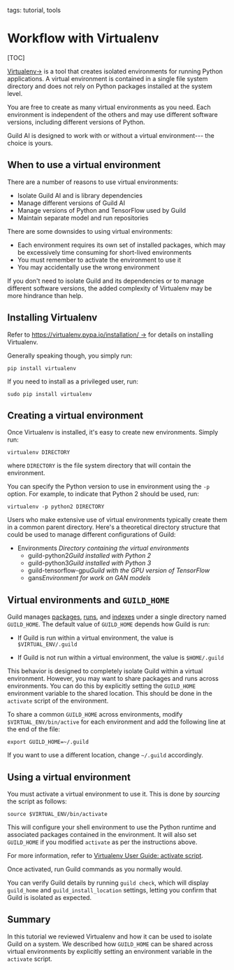 tags: tutorial, tools

# Workflow with Virtualenv

[TOC]

[Virtualenv->](https://virtualenv.pypa.io) is a tool that creates
isolated environments for running Python applications. A virtual
environment is contained in a single file system directory and does
not rely on Python packages installed at the system level.

You are free to create as many virtual environments as you need. Each
environment is independent of the others and may use different
software versions, including different versions of Python.

Guild AI is designed to work with or without a virtual environment---
the choice is yours.

## When to use a virtual environment

There are a number of reasons to use virtual environments:

- Isolate Guild AI and is library dependencies
- Manage different versions of Guild AI
- Manage versions of Python and TensorFlow used by Guild
- Maintain separate model and run repositories

There are some downsides to using virtual environments:

- Each environment requires its own set of installed packages, which
  may be excessively time consuming for short-lived environments
- You must remember to activate the environment to use it
- You may accidentally use the wrong environment

If you don't need to isolate Guild and its dependencies or to manage
different software versions, the added complexity of Virtualenv may be
more hindrance than help.

## Installing Virtualenv

Refer to [https://virtualenv.pypa.io/installation/
->](https://virtualenv.pypa.io/en/stable/installation/) for details on
installing Virtualenv.

Generally speaking though, you simply run:

``` command
pip install virtualenv
```

If you need to install as a privileged user, run:

``` command
sudo pip install virtualenv
```

## Creating a virtual environment

Once Virtualenv is installed, it's easy to create new
environments. Simply run:

``` command
virtualenv DIRECTORY
```

where `DIRECTORY` is the file system directory that will contain the
environment.

You can specify the Python version to use in environment using the
``-p`` option. For example, to indicate that Python 2 should be used,
run:

``` command
virtualenv -p python2 DIRECTORY
```

Users who make extensive use of virtual environments typically create
them in a common parent directory. Here's a theoretical directory
structure that could be used to manage different configurations of
Guild:

<div class="file-tree">
<ul>
<li class="is-folder open">Environments <i>Directory containing the virtual environments</i>
 <ul>
 <li class="is-folder">guild-python2<i>Guild installed with Python 2</i></li>
 <li class="is-folder">guild-python3<i>Guild installed with Python 3</i></li>
 <li class="is-folder">guild-tensorflow-gpu<i>Guild with the GPU version of TensorFlow</i></li>
 <li class="is-folder">gans<i>Environment for work on GAN models</i></li>
</ul>
</li>
</ul>
</div>

## Virtual environments and `GUILD_HOME`

Guild manages [packages](term:package), [runs](term:run), and
[indexes](term:index) under a single directory named
`GUILD_HOME`. The default value of `GUILD_HOME` depends how Guild is
run:

- If Guild is run within a virtual environment, the value is
  ``$VIRTUAL_ENV/.guild``

- If Guild is not run within a virtual environment, the value is
  ``$HOME/.guild``

This behavior is designed to completely isolate Guild within a virtual
environment. However, you may want to share packages and runs across
environments. You can do this by explicitly setting the `GUILD_HOME`
environment variable to the shared location. This should be done in
the `activate` script of the environment.

To share a common `GUILD_HOME` across environments, modify
``$VIRTUAL_ENV/bin/active`` for each environment and add the following
line at the end of the file:

```
export GUILD_HOME=~/.guild
```

If you want to use a different location, change ``~/.guild``
accordingly.

## Using a virtual environment

You must activate a virtual environment to use it. This is done by
*sourcing* the script as follows:

``` command
source $VIRTUAL_ENV/bin/activate
```

This will configure your shell environment to use the Python runtime
and associated packages contained in the environment. It will also set
`GUILD_HOME` if you modified `activate` as per the instructions above.

For more information, refer to [Virtualenv User Guide: activate
script](https://virtualenv.pypa.io/en/stable/userguide/#activate-script).

Once activated, run Guild commands as you normally would.

You can verify Guild details by running ``guild check``, which will
display `guild_home` and `guild_install_location` settings, letting
you confirm that Guild is isolated as expected.

## Summary

In this tutorial we reviewed Virtualenv and how it can be used to
isolate Guild on a system. We described how `GUILD_HOME` can be shared
across virtual environments by explicitly setting an environment
variable in the `activate` script.
